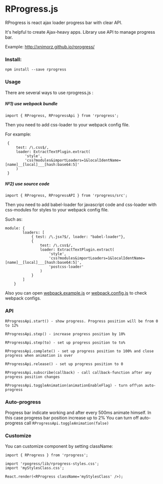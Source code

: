 # RProgress.js

RProgress is react ajax loader progress bar with clear API.

It's helpful to create Ajax-heavy apps.
Library use API to manage progress bar.


Example: http://xnimorz.github.io/rprogress/

### Install:

```
npm install --save rprogress
```

### Usage

There are several ways to use rprogress.js :

##### №1) use webpack bundle

```
import { RProgress, RProgressApi } from 'rprogress';
```

Then you need to add css-loader to your webpack config file.

For example:
```
 {
     test: /\.css$/,
     loader: ExtractTextPlugin.extract(
         'style',
         'css?modules&importLoaders=1&localIdentName=[name]__[local]___[hash:base64:5]'
     )
 }
```

##### №2) use source code

```
import { RProgress, RProgressAPI } from 'rprogress/src';
```

Then you need to add babel-loader for javascript code and css-loader with css-modules for styles to your webpack config file.

Such as:

```
module: {
        loaders: [
            { test: /\.jsx?$/, loader: "babel-loader"},
            {
                test: /\.css$/,
                loader: ExtractTextPlugin.extract(
                    'style',
                    'css?modules&importLoaders=1&localIdentName=[name]__[local]___[hash:base64:5]',
                    'postcss-loader'
                )
            }
        ]
    }
```

Also you can open [webpack.example.js](https://github.com/xnimorz/rprogress/blob/master/webpack.example.js) or [webpack.config.js](https://github.com/xnimorz/rprogress/blob/master/webpack.config.js) to check webpack configs.

### API

```
RProgressApi.start() - show progress. Progress position will be from 0 to 12%

RProgressApi.step() - increase progress position by 10%

RProgressApi.step(to) - set up progress position to to%

RProgressApi.complete() - set up progress position to 100% and close progress when animation is over

RProgressApi.release() - set up progress position to 0

RProgressApi.subscribe(callback) - call callback-function after any progress position changes

RProgressApi.toggleAnimation(animationEnableFlag) - turn off\on auto-progress
```

### Auto-progress

Progress bar indicate working and after every 500ms animate himself. In this case progress bar position increase up to 2%
You can turn off auto-progress call ```RProgressApi.toggleAnimation(false)```

### Customize

You can customize component by setting className:

```
import { RProgress } from 'rprogress';

import 'rpogress/lib/rprogress-styles.css';
import 'myStylesClass.css';

React.render(<RProgress className='myStylesClass' />);
```

